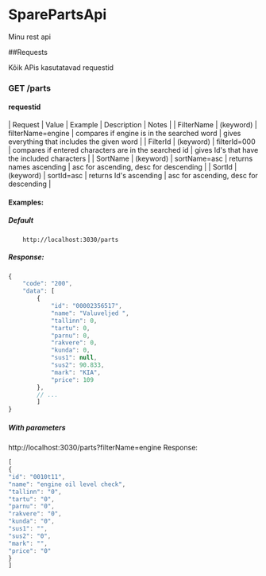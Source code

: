 # SparePartsApi

Minu rest api

##Requests

Kõik APis kasutatavad requestid

### GET /parts
#### requestid
| Request | Value | Example | Description | Notes |
| FilterName | (keyword) | filterName=engine | compares if engine is in the searched word | gives everything that includes the given word |
| FilterId | (keyword) | filterId=000 | compares if entered characters are in the searched id | gives Id's that have the included characters |
| SortName | (keyword) | sortName=asc | returns names ascending | asc for ascending, desc for descending |
| SortId | (keyword) | sortId=asc | returns Id's ascending | asc for ascending, desc for descending |

#### Examples:

##### Default
        http://localhost:3030/parts
    
##### Response:
```javascript
{
    "code": "200",
    "data": [
        {
            "id": "00002356517",
            "name": "Valuveljed ",
            "tallinn": 0,
            "tartu": 0,
            "parnu": 0,
            "rakvere": 0,
            "kunda": 0,
            "sus1": null,
            "sus2": 90.833,
            "mark": "KIA",
            "price": 109
        },
        // ...
        ]
}
```
##### With parameters
http://localhost:3030/parts?filterName=engine
Response:
```javascript
[
{
"id": "0010t11",
"name": "engine oil level check",
"tallinn": "0",
"tartu": "0",
"parnu": "0",
"rakvere": "0",
"kunda": "0",
"sus1": "",
"sus2": "0",
"mark": "",
"price": "0"
}
]
```

